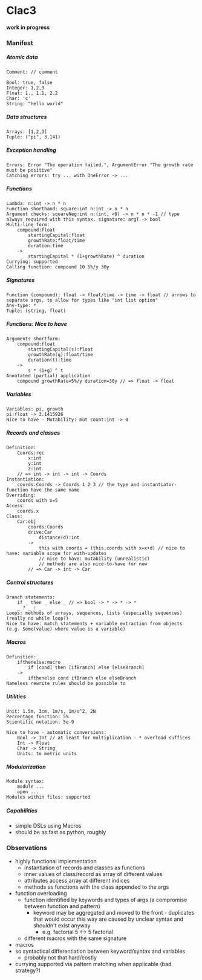 # Clac3
**work in progress**

### Manifest
##### Atomic data
```
Comment: // comment

Bool: true, false
Integer: 1,2,3
Float: 1., 1.1, 2.2
Char: 'c'
String: "hello world"
```

##### Data structures
```
Arrays: [1,2,3]
Tuple: ("pi", 3.141)
```

##### Exception handling
```
Errors: Error "The operation failed.", ArgumentError "The growth rate must be positive"
Catching errors: try ... with OneError -> ...
```

##### Functions
```
Lambda: n:int -> n * n
Function shorthand: square:int n:int -> n * n
Argument checks: squareNeg:int n:(int, <0) -> n * n * -1 // type always required with this syntax. signature: argT -> bool
Multi-line form: 
    compound:float
        startingCapital:float
        growthRate:float/time
        duration:time
    ->
        startingCapital * (1+growthRate) ^ duration
Currying: supported
Calling function: compound 10 5%/y 30y
```

##### Signatures
```
Function (compound): float -> float/time -> time -> float // arrows to separate args, to allow for types like "int list option"
Any-type: *
Tuple: (string, float)
```

##### Functions: Nice to have 
```
Arguments shortform:
    compound:float
        startingCapital(s):float
        growthRate(g):float/time
        duration(t):time
    ->
        s * (1+g) ^ t
Annotated (partial) application
    compound growthRate=5%/y duration=30y // => float -> float
```

##### Variables
```
Variables: pi, growth
pi:float -> 3.1415926
Nice to have - Mutability: mut count:int -> 0
```

##### Records and classes
```
Definition:
    Coords:rec 
        x:int 
        y:int 
        z:int
    // => int -> int -> int -> Coords
Instantiation:
    coords:Coords -> Coords 1 2 3 // the type and instantiator-function have the same name
Overriding:
    coords with x=5
Access:
    coords.x
Class:
    Car:obj
        coords:Coords
        drive:Car
            distance(d):int
        ->
            this with coords = (this.coords with x=x+d) // nice to have: variable scope for with-updates
            // nice to have: mutability (unrealistic)
            // methods are also nice-to-have for now
        // => Car -> int -> Car
```

##### Control structures
```
Branch statements:
    if _ then _ else _ // => bool -> * -> * -> *
    _ ? _ : _
Loops: methods of arrays, sequences, lists (especially sequences) (really no while loop?)
Nice to have: match statements + variable extraction from objects (e.g. Some(value) where value is a variable)
```

##### Macros
```
Definition:
    ifthenelse:macro
        if [cond] then [ifBranch] else [elseBranch]
    ->
        ifthenelse cond ifBranch else elseBranch
Nameless rewrite rules should be possible to
```

##### Utilities
```
Unit: 1.5m, 3cm, 1m/s, 1m/s^2, 2N
Percentage function: 5%
Scientific notation: 5e-9

Nice to have - automatic conversions:
    Bool -> Int // at least for multiplication - * overload suffices
    Int -> Float
    Char -> String
    Units: to metric units
```

##### Modularization
```
Module syntax:
    module ...
    open ...
Modules within files: supported
```

##### Capabilities
- simple DSLs using Macros
- should be as fast as python, roughly

### Observations
- highly functional implementation
    - instantiation of records and classes as functions
    - inner values of class/record as array of different values
    - attributes access array at different indices
    - methods as functions with the class appended to the args
- function overloading
    - function identified by keywords and types of args (a compromise between function and pattern)
        - keyword may be aggregated and moved to the front - duplicates that would occur this way are caused by unclear syntax and shouldn't exist anyway
            - e.g. factorial 5 <-> 5 factorial
    - different macros with the same signature 
- macros 
- so syntactical differentiation between keyword/syntax and variables
    - probably not that hard/costly
- currying supported via pattern matching when applicable (bad strategy?)
